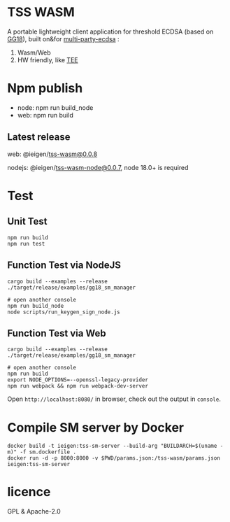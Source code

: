 # TSS WASM
A portable lightweight client application for threshold ECDSA (based on [GG18](https://eprint.iacr.org/2019/114.pdf)), built on&for [multi-party-ecdsa](https://github.com/ZenGo-X/multi-party-ecdsa) : 
1) Wasm/Web
2) HW friendly, like [TEE](https://github.com/0xEigenLabs/eigencc)

# Npm publish

* node: npm run build_node
* web: npm run build

## Latest release

web: @ieigen/tss-wasm@0.0.8

nodejs: @ieigen/tss-wasm-node@0.0.7, node 18.0+ is required

# Test

## Unit Test
```
npm run build
npm run test
```

## Function Test via NodeJS
```
cargo build --examples --release
./target/release/examples/gg18_sm_manager

# open another console
npm run build_node
node scripts/run_keygen_sign_node.js
```

## Function Test via Web

```
cargo build --examples --release
./target/release/examples/gg18_sm_manager

# open another console
npm run build
export NODE_OPTIONS=--openssl-legacy-provider
npm run webpack && npm run webpack-dev-server
```

Open `http://localhost:8080/` in browser, check out the output in `console`.

# Compile SM server by Docker

```
docker build -t ieigen:tss-sm-server --build-arg "BUILDARCH=$(uname -m)" -f sm.dockerfile .
docker run -d -p 8000:8000 -v $PWD/params.json:/tss-wasm/params.json ieigen:tss-sm-server
```

# licence
GPL & Apache-2.0
